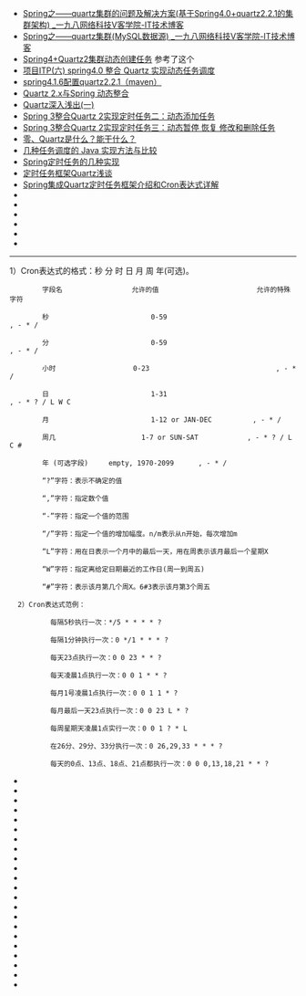 - [Spring之——quartz集群的问题及解决方案(基于Spring4.0+quartz2.2.1的集群架构) _一九八网络科技V客学院-IT技术博客](http://blog.inet198.cn/?l1028386804/article/details/49150267)
- [Spring之——quartz集群(MySQL数据源) _一九八网络科技V客学院-IT技术博客](http://blog.inet198.cn/?l1028386804/article/details/49129603)
- [ Spring4+Quartz2集群动态创建任务](http://blog.csdn.net/zjx86320/article/details/52346187)  参考了这个
- [项目ITP(六) spring4.0 整合 Quartz 实现动态任务调度](http://www.cnblogs.com/Alandre/p/3735072.html)
- [spring4.1.6配置quartz2.2.1（maven）](https://my.oschina.net/ydsakyclguozi/blog/465179)
- [Quartz 2.x与Spring 动态整合](http://linhongyu.blog.51cto.com/6373370/1530148)
- [Quartz深入浅出(一)](http://blog.csdn.net/chenweitang123/article/details/37777399)
- [Spring 3整合Quartz 2实现定时任务二：动态添加任务](http://www.dexcoder.com/selfly/article/308)
- [Spring 3整合Quartz 2实现定时任务三：动态暂停 恢复 修改和删除任务](http://www.dexcoder.com/selfly/article/311)
- [零、Quartz是什么？能干什么？](http://www.cnblogs.com/pzy4447/p/5203308.html)
- [几种任务调度的 Java 实现方法与比较](https://www.ibm.com/developerworks/cn/java/j-lo-taskschedule/)
- [Spring定时任务的几种实现](http://gong1208.iteye.com/blog/1773177)
- [ 定时任务框架Quartz浅谈](http://blog.csdn.net/ang_dd/article/details/12032159)
- [Spring集成Quartz定时任务框架介绍和Cron表达式详解](http://www.cnblogs.com/obullxl/archive/2011/07/10/spring-quartz-cron-integration.html)
- []()
- []()
- []()
- []()
- []()
- []()
----
1）Cron表达式的格式：秒 分 时 日 月 周 年(可选)。

            字段名                 允许的值                        允许的特殊字符  

            秒                         0-59                               , - * /  

            分                         0-59                               , - * /  

            小时                   0-23                               , - * /  

            日                         1-31                               , - * ? / L W C  

            月                         1-12 or JAN-DEC          , - * /  

            周几                     1-7 or SUN-SAT            , - * ? / L C #  

            年 (可选字段)     empty, 1970-2099      , - * /

            “?”字符：表示不确定的值

            “,”字符：指定数个值

            “-”字符：指定一个值的范围

            “/”字符：指定一个值的增加幅度。n/m表示从n开始，每次增加m

            “L”字符：用在日表示一个月中的最后一天，用在周表示该月最后一个星期X

            “W”字符：指定离给定日期最近的工作日(周一到周五)

            “#”字符：表示该月第几个周X。6#3表示该月第3个周五

      2）Cron表达式范例：

              每隔5秒执行一次：*/5 * * * * ?

              每隔1分钟执行一次：0 */1 * * * ?

              每天23点执行一次：0 0 23 * * ?

              每天凌晨1点执行一次：0 0 1 * * ?

              每月1号凌晨1点执行一次：0 0 1 1 * ?

              每月最后一天23点执行一次：0 0 23 L * ?

              每周星期天凌晨1点实行一次：0 0 1 ? * L

              在26分、29分、33分执行一次：0 26,29,33 * * * ?

              每天的0点、13点、18点、21点都执行一次：0 0 0,13,18,21 * * ?




- []()
- []()
- []()
- []()
- []()
- []()
- []()
- []()
- []()
- []()
- []()
- []()
- []()
- []()
- []()
- []()
- []()
- []()
- []()
- []()
- []()
- []()
